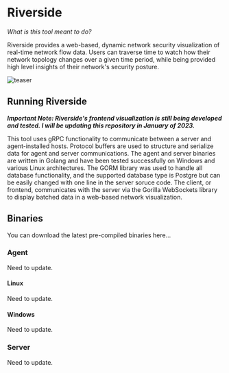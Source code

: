 # Riverside

*What is this tool meant to do?*

Riverside provides a web-based, dynamic network security visualization of real-time network flow data. Users can traverse time to watch how their network topology changes over a given time period, while being provided high level insights of their network's security posture.

![teaser](https://user-images.githubusercontent.com/21197485/191615126-ad53f8a4-55cf-491b-b991-f85e3488a318.png)

## Running Riverside

*__Important Note: Riverside's frontend visualization is still being developed and tested. I will be updating this repository in January of 2023.__*

This tool uses gRPC functionality to communicate between a server and agent-installed hosts. Protocol buffers are used to structure and serialize data for agent and server communications. The agent and server binaries are written in Golang and have been tested successfully on Windows and various Linux architectures. The GORM library was used to handle all database functionality, and the supported database type is Postgre but can be easily changed with one line in the server soruce code. The client, or frontend, communicates with the server via the Gorilla WebSockets library to display batched data in a web-based network visualization.

## Binaries

You can download the latest pre-compiled binaries here...

### Agent

Need to update.

#### Linux

Need to update.

#### Windows

Need to update.

### Server

Need to update.

